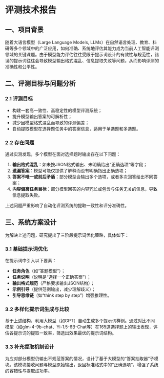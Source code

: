 # 评测技术报告

## 一、项目背景

随着大语言模型（Large Language Models, LLMs）在自然语言处理、教育、科研等多个领域中的广泛应用，如何准确、系统地评估其能力成为当前人工智能评测领域的关键课题。由于模型能力评估往往受限于提示词设计的有效性与规范性，错误的提示词往往会导致模型输出格式混乱、信息提取失败等问题，从而影响评测的准确性和公平性。

## 二、评测目标与问题分析

### 2.1 评测目标

- 构建一套高一致性、高稳定性的模型评测系统；
- 提升模型输出答案的可解析性；
- 减少因模型格式混乱而导致的评测偏差；
- 自动提取模型在选择题任务中的答案信息，适用于单选题和多选题。

### 2.2 存在问题

通过实测发现，多个模型在面对选择题时输出存在以下问题：

1. **输出格式混乱**：如未按JSON格式输出、未明确给出“正确选项”等字段；
2. **遗漏答案**：模型可能仅提供了解释而没有明确指出正确选项；
3. **答案不唯一或前后矛盾**：部分模型会输出多个选项，或者多次回答给出不同答案；
4. **内容偏离任务目标**：部分模型回答的内容冗长或包含与任务无关的信息，导致信息提取失败。

上述问题严重影响了自动化评测系统的提取一致性和评分准确性。

## 三、系统方案设计

为解决上述问题，研究提出了三阶段提示词优化策略，具体如下：

### 3.1 基础提示词优化

在提示词中引入以下要素：

- **任务角色**（如“答题模型”）；
- **任务说明**（说明是“选择一个正确答案”）；
- **输出格式规范**（严格要求输出JSON结构）；
- **示例引导**（提供范例输出，减少理解歧义）；
- **引导思维链**（如“think step by step”）增强推理性。

### 3.2 多样化提示词生成与比较

基于上述结构，利用大模型（如GPT）自动生成多个提示词样例。通过对比不同模型（如glm-4-9b-chat、Yi-1.5-6B-Chat等）在165道选择题上的输出表现，评估各提示词的提取一致率，筛选出效果最优的提示词结构。

### 3.3 补充提取机制设计

为应对部分模型仍输出不规范答案的情况，设计了基于大模型的“答案抽取器”子模块。该模块接收问题与模型原始输出，返回标准格式中的“正确选项”，增强了系统的容错性与提取成功率。

